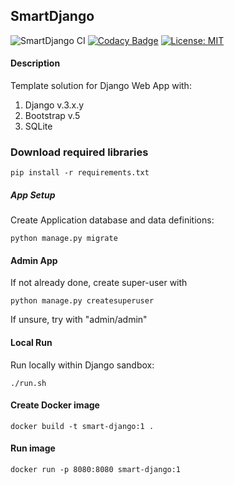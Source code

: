 ## SmartDjango

![SmartDjango CI](https://github.com/guildenstern70/SmartDjango/workflows/SmartDjango%20CI/badge.svg)
[![Codacy Badge](https://app.codacy.com/project/badge/Grade/56d6e895837d4fcc93387e33eb774adc)](https://www.codacy.com/gh/guildenstern70/SmartDjango/dashboard?utm_source=github.com&amp;utm_medium=referral&amp;utm_content=guildenstern70/SmartDjango&amp;utm_campaign=Badge_Grade)
[![License: MIT](https://img.shields.io/badge/License-MIT-yellow.svg)](https://opensource.org/licenses/MIT)

#### Description
Template solution for Django Web App with:

1. Django v.3.x.y
2. Bootstrap v.5
3. SQLite

### Download required libraries

    pip install -r requirements.txt
 
##### App Setup
    
Create Application database and data definitions:

    python manage.py migrate
    
#### Admin App

If not already done, create super-user with

    python manage.py createsuperuser
    
If unsure, try with "admin/admin"

#### Local Run
Run locally within Django sandbox:

    ./run.sh

#### Create Docker image

    docker build -t smart-django:1 .
    
#### Run image

    docker run -p 8080:8080 smart-django:1
    



    